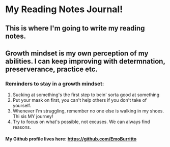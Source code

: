 # My Reading Notes Journal!

## This is where I'm going to write my reading notes. 

## Growth mindset is my own perception of my abilities. I can keep improving with determnation, preserverance, practice etc. 

### Reminders to stay in a growth mindset:
1. Sucking at something's the first step to bein' sorta good at something 
2. Put your mask on first, you can't help others if you don't take of yourself. 
3. Whenever I'm struggling, remember no one else is walking in my shoes. Thi sis MY journey!
4. Try to focus on what's possible, not excuses. We can always find reasons. 

#### My Github profile lives here: https://github.com/EmoBurritto
